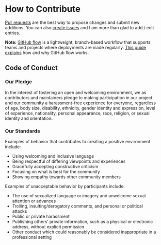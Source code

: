 # How to Contribute

[Pull requests](https://docs.github.com/en/github/collaborating-with-issues-and-pull-requests/creating-a-pull-request) are the best way to propose changes and submit new additions. You can also [create issues](https://github.com/santosomar/virtualseccons/issues) and I am more than glad to add / edit entries.

**Note:** [GitHub flow](https://guides.github.com/introduction/flow/index.html) is a lightweight, branch-based workflow that supports teams and projects where deployments are made regularly. [This guide explains](https://guides.github.com/introduction/flow/index.html) how and why GitHub flow works.

## Code of Conduct
### Our Pledge
In the interest of fostering an open and welcoming environment, we as contributors and maintainers pledge to making participation in our project and our community a harassment-free experience for everyone, regardless of age, body size, disability, ethnicity, gender identity and expression, level of experience, nationality, personal appearance, race, religion, or sexual identity and orientation.

### Our Standards
Examples of behavior that contributes to creating a positive environment include:

- Using welcoming and inclusive language
- Being respectful of differing viewpoints and experiences
- Gracefully accepting constructive criticism
- Focusing on what is best for the community
- Showing empathy towards other community members

Examples of unacceptable behavior by participants include:
- The use of sexualized language or imagery and unwelcome sexual attention or advances
- Trolling, insulting/derogatory comments, and personal or political attacks
- Public or private harassment
- Publishing others' private information, such as a physical or electronic address, without explicit permission
- Other conduct which could reasonably be considered inappropriate in a professional setting
